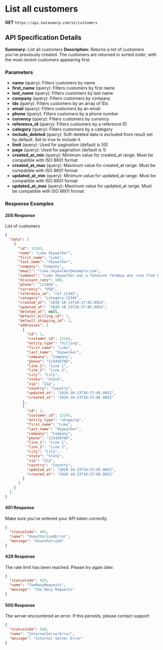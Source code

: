 # List all customers

**GET** `https://api.katanamrp.com/v1/customers`

## API Specification Details

**Summary:** List all customers **Description:** Returns a list of customers you’ve
previously created. The customers are returned in sorted order, with the most recent
customers appearing first.

### Parameters

- **name** (query): Filters customers by name
- **first_name** (query): Filters customers by first name
- **last_name** (query): Filters customers by last name
- **company** (query): Filters customers by company
- **ids** (query): Filters customers by an array of IDs
- **email** (query): Filters customers by an email
- **phone** (query): Filters customers by a phone number
- **currency** (query): Filters customers by currency
- **reference_id** (query): Filters customers by a reference ID
- **category** (query): Filters customers by a category
- **include_deleted** (query): Soft-deleted data is excluded from result set by default.
  Set to true to include it.
- **limit** (query): Used for pagination (default is 50)
- **page** (query): Used for pagination (default is 1)
- **created_at_min** (query): Minimum value for created_at range. Must be compatible
  with ISO 8601 format
- **created_at_max** (query): Maximum value for created_at range. Must be compatible
  with ISO 8601 format
- **updated_at_min** (query): Minimum value for updated_at range. Must be compatible
  with ISO 8601 format
- **updated_at_max** (query): Maximum value for updated_at range. Must be compatible
  with ISO 8601 format

### Response Examples

#### 200 Response

List of customers

```json
{
  "data": [
    {
      "id": 12345,
      "name": "Luke Skywalker",
      "first_name": "Luke",
      "last_name": "Skywalker",
      "company": "Company",
      "email": "luke.skywalker@example.com",
      "comment": "Luke Skywalker was a Tatooine farmboy who rose from humble beginnings to become one of the\n              greatest Jedi the galaxy has ever known.",
      "discount_rate": 100,
      "phone": "123456",
      "currency": "USD",
      "reference_id": "ref-12345",
      "category": "category-12345",
      "created_at": "2020-10-23T10:37:05.085Z",
      "updated_at": "2020-10-23T10:37:05.085Z",
      "deleted_at": null,
      "default_billing_id": 1,
      "default_shipping_id": 2,
      "addresses": [
        {
          "id": 1,
          "customer_id": 12345,
          "entity_type": "billing",
          "first_name": "Luke",
          "last_name": "Skywalker",
          "company": "Company",
          "phone": "123456789",
          "line_1": "Line 1",
          "line_2": "Line 2",
          "city": "City",
          "state": "State",
          "zip": "Zip",
          "country": "Country",
          "updated_at": "2020-10-23T10:37:05.085Z",
          "created_at": "2020-10-23T10:37:05.085Z"
        },
        {
          "id": 2,
          "customer_id": 12345,
          "entity_type": "shipping",
          "first_name": "Luke",
          "last_name": "Skywalker",
          "company": "Company",
          "phone": "123456789",
          "line_1": "Line 1",
          "line_2": "Line 2",
          "city": "City",
          "state": "State",
          "zip": "Zip",
          "country": "Country",
          "updated_at": "2020-10-23T10:37:05.085Z",
          "created_at": "2020-10-23T10:37:05.085Z"
        }
      ]
    }
  ]
}
```

#### 401 Response

Make sure you've entered your API token correctly.

```json
{
  "statusCode": 401,
  "name": "UnauthorizedError",
  "message": "Unauthorized"
}
```

#### 429 Response

The rate limit has been reached. Please try again later.

```json
{
  "statusCode": 429,
  "name": "TooManyRequests",
  "message": "Too Many Requests"
}
```

#### 500 Response

The server encountered an error. If this persists, please contact support

```json
{
  "statusCode": 500,
  "name": "InternalServerError",
  "message": "Internal Server Error"
}
```
